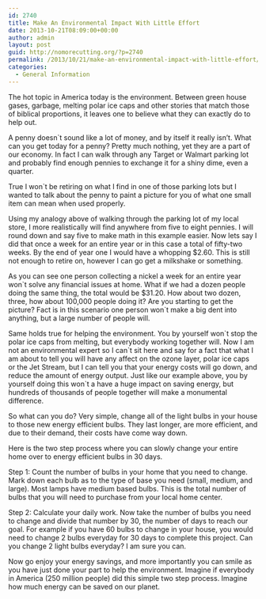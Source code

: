 ```yaml
---
id: 2740
title: Make An Environmental Impact With Little Effort
date: 2013-10-21T08:09:00+00:00
author: admin
layout: post
guid: http://nomorecutting.org/?p=2740
permalink: /2013/10/21/make-an-environmental-impact-with-little-effort/
categories:
  - General Information
---
```

The hot topic in America today is the environment. Between green house gases, garbage, melting polar ice caps and other stories that match those of biblical proportions, it leaves one to believe what they can exactly do to help out.

A penny doesn\`t sound like a lot of money, and by itself it really isn&#8217;t. What can you get today for a penny? Pretty much nothing, yet they are a part of our economy. In fact I can walk through any Target or Walmart parking lot and probably find enough pennies to exchange it for a shiny dime, even a quarter.

True I won\`t be retiring on what I find in one of those parking lots but I wanted to talk about the penny to paint a picture for you of what one small item can mean when used properly.

Using my analogy above of walking through the parking lot of my local store, I more realistically will find anywhere from five to eight pennies. I will round down and say five to make math in this example easier. Now lets say I did that once a week for an entire year or in this case a total of fifty-two weeks. By the end of year one I would have a whopping $2.60. This is still not enough to retire on, however I can go get a milkshake or something.

As you can see one person collecting a nickel a week for an entire year won\`t solve any financial issues at home. What if we had a dozen people doing the same thing, the total would be $31.20. How about two dozen, three, how about 100,000 people doing it? Are you starting to get the picture? Fact is in this scenario one person won\`t make a big dent into anything, but a large number of people will.

Same holds true for helping the environment. You by yourself won\`t stop the polar ice caps from melting, but everybody working together will. Now I am not an environmental expert so I can\`t sit here and say for a fact that what I am about to tell you will have any affect on the ozone layer, polar ice caps or the Jet Stream, but I can tell you that your energy costs will go down, and reduce the amount of energy output. Just like our example above, you by yourself doing this won\`t a have a huge impact on saving energy, but hundreds of thousands of people together will make a monumental difference.

So what can you do? Very simple, change all of the light bulbs in your house to those new energy efficient bulbs. They last longer, are more efficient, and due to their demand, their costs have come way down.

Here is the two step process where you can slowly change your entire home over to energy efficient bulbs in 30 days.

Step 1: Count the number of bulbs in your home that you need to change. Mark down each bulb as to the type of base you need (small, medium, and large). Most lamps have medium based bulbs. This is the total number of bulbs that you will need to purchase from your local home center.

Step 2: Calculate your daily work. Now take the number of bulbs you need to change and divide that number by 30, the number of days to reach our goal. For example if you have 60 bulbs to change in your house, you would need to change 2 bulbs everyday for 30 days to complete this project. Can you change 2 light bulbs everyday? I am sure you can.

Now go enjoy your energy savings, and more importantly you can smile as you have just done your part to help the environment. Imagine if everybody in America (250 million people) did this simple two step process. Imagine how much energy can be saved on our planet.